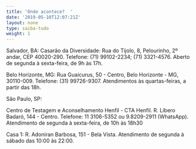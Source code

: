 ```yaml
---
title: 'Onde acontece?  '
date: '2019-05-10T12:07:21Z'
layout: none
type: saiba-tudo
weight: 1
---
```

Salvador, BA: Casarão da Diversidade: Rua do Tijolo, 8, Pelourinho, 2º andar, CEP 40020-290. Telefone: (71) 99102-2234; (71) 3321-4576. Aberto de segunda à sexta-feira, de 9h às 17h.

Belo Horizonte, MG: Rua Guaicurus, 50 - Centro, Belo Horizonte - MG, 30110-009. Telefone: (31) 99726-9307. Atendimentos às quartas-feiras, a partir das 18h.

São Paulo, SP:

 Centro de Testagem e Aconselhamento Henfil - CTA Henfil. R. Líbero Badaró, 144 - Centro. Telefone: 11 3106-5352 ou 9.8209-2911 (WhatsApp). Atendimento de segunda à sexta-feira, de 10h às 18h30

Casa 1:  R. Adoniran Barbosa, 151 - Bela Vista. Atendimento de segunda à sábado das 10:00 às 22:00.
